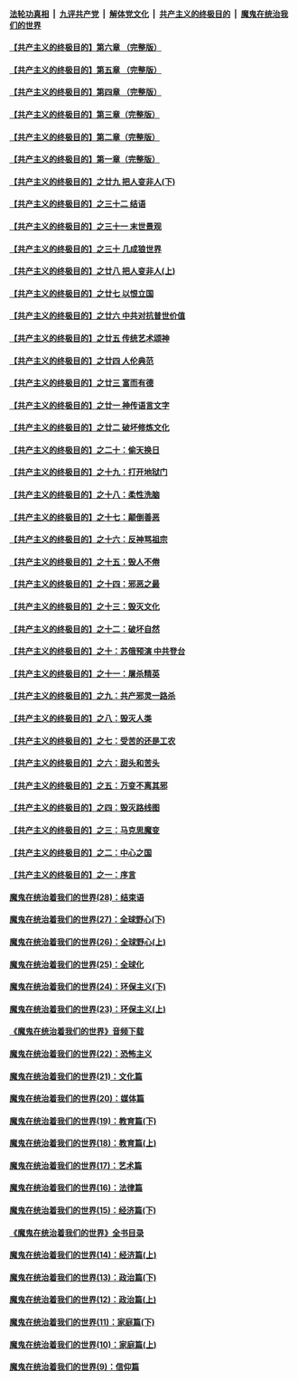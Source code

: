 ####  [法轮功真相](../../../../basic/blob/master/README.md?t=04060530) &nbsp;|&nbsp; [九评共产党](../../../../9ping.md/blob/master/README.md?t=04060530) &nbsp;|&nbsp; [解体党文化](../../../../jtdwh.md/blob/master/README.md?t=04060530)  &nbsp;|&nbsp; [共产主义的终极目的](../../../../gczydzjmd.md/blob/master/README.md?t=04060530) &nbsp;|&nbsp; [魔鬼在统治我们的世界](../../../../mgztzwmdsj.md/blob/master/README.md?t=04060530) 

#### [【共产主义的终极目的】第六章 （完整版）](../pages/nsc422/n11428913.md?t=04060530) 

#### [【共产主义的终极目的】第五章 （完整版）](../pages/nsc422/n11428912.md?t=04060530) 

#### [【共产主义的终极目的】第四章 （完整版）](../pages/nsc422/n11428907.md?t=04060530) 

#### [【共产主义的终极目的】第三章（完整版）](../pages/nsc422/n11428848.md?t=04060530) 

#### [【共产主义的终极目的】第二章（完整版）](../pages/nsc422/n11428831.md?t=04060530) 

#### [【共产主义的终极目的】第一章（完整版）](../pages/nsc422/n11417651.md?t=04060530) 

#### [【共产主义的终极目的】之廿九 把人变非人(下)](../pages/nsc422/n11344140.md?t=04060530) 

#### [【共产主义的终极目的】之三十二 结语](../pages/nsc422/n11360535.md?t=04060530) 

#### [【共产主义的终极目的】之三十一 末世景观](../pages/nsc422/n11351129.md?t=04060530) 

#### [【共产主义的终极目的】之三十 几成狼世界](../pages/nsc422/n11348280.md?t=04060530) 

#### [【共产主义的终极目的】之廿八 把人变非人(上)](../pages/nsc422/n11340492.md?t=04060530) 

#### [【共产主义的终极目的】之廿七 以恨立国](../pages/nsc422/n11336944.md?t=04060530) 

#### [【共产主义的终极目的】之廿六 中共对抗普世价值](../pages/nsc422/n11324785.md?t=04060530) 

#### [【共产主义的终极目的】之廿五 传统艺术颂神](../pages/nsc422/n11296396.md?t=04060530) 

#### [【共产主义的终极目的】之廿四 人伦典范](../pages/nsc422/n11296397.md?t=04060530) 

#### [【共产主义的终极目的】之廿三 富而有德](../pages/nsc422/n11283598.md?t=04060530) 

#### [【共产主义的终极目的】之廿一 神传语言文字](../pages/nsc422/n11263265.md?t=04060530) 

#### [【共产主义的终极目的】之廿二 破坏修炼文化](../pages/nsc422/n11245728.md?t=04060530) 

#### [【共产主义的终极目的】之二十：偷天换日](../pages/nsc422/n11238846.md?t=04060530) 

#### [【共产主义的终极目的】之十九：打开地狱门](../pages/nsc422/n11206376.md?t=04060530) 

#### [【共产主义的终极目的】之十八：柔性洗脑](../pages/nsc422/n11199994.md?t=04060530) 

#### [【共产主义的终极目的】之十七：颠倒善恶](../pages/nsc422/n11179782.md?t=04060530) 

#### [【共产主义的终极目的】之十六：反神骂祖宗](../pages/nsc422/n11166798.md?t=04060530) 

#### [【共产主义的终极目的】之十五：毁人不倦](../pages/nsc422/n11166792.md?t=04060530) 

#### [【共产主义的终极目的】之十四：邪恶之最](../pages/nsc422/n11150249.md?t=04060530) 

#### [【共产主义的终极目的】之十三：毁灭文化](../pages/nsc422/n11135227.md?t=04060530) 

#### [【共产主义的终极目的】之十二：破坏自然](../pages/nsc422/n11135214.md?t=04060530) 

#### [【共产主义的终极目的】之十：苏俄预演 中共登台](../pages/nsc422/n11118424.md?t=04060530) 

#### [【共产主义的终极目的】之十一：屠杀精英](../pages/nsc422/n11118442.md?t=04060530) 

#### [【共产主义的终极目的】之九：共产邪灵一路杀](../pages/nsc422/n11114139.md?t=04060530) 

#### [【共产主义的终极目的】之八：毁灭人类](../pages/nsc422/n11108503.md?t=04060530) 

#### [【共产主义的终极目的】之七：受苦的还是工农](../pages/nsc422/n11101809.md?t=04060530) 

#### [【共产主义的终极目的】之六：甜头和苦头](../pages/nsc422/n11096971.md?t=04060530) 

#### [【共产主义的终极目的】之五：万变不离其邪](../pages/nsc422/n11091285.md?t=04060530) 

#### [【共产主义的终极目的】之四：毁灭路线图](../pages/nsc422/n11086284.md?t=04060530) 

#### [【共产主义的终极目的】之三：马克思魔变](../pages/nsc422/n11061941.md?t=04060530) 

#### [【共产主义的终极目的】之二：中心之国](../pages/nsc422/n11047728.md?t=04060530) 

#### [【共产主义的终极目的】之一：序言](../pages/nsc422/n11086077.md?t=04060530) 

#### [魔鬼在统治着我们的世界(28)：结束语](../pages/nsc422/n10936246.md?t=04060530) 

#### [魔鬼在统治着我们的世界(27)：全球野心(下)](../pages/nsc422/n10928319.md?t=04060530) 

#### [魔鬼在统治着我们的世界(26)：全球野心(上)](../pages/nsc422/n10900318.md?t=04060530) 

#### [魔鬼在统治着我们的世界(25)：全球化](../pages/nsc422/n10788205.md?t=04060530) 

#### [魔鬼在统治着我们的世界(24)：环保主义(下)](../pages/nsc422/n10695307.md?t=04060530) 

#### [魔鬼在统治着我们的世界(23)：环保主义(上)](../pages/nsc422/n10688613.md?t=04060530) 

#### [《魔鬼在统治着我们的世界》音频下载](../pages/nsc422/n10635553.md?t=04060530) 

#### [魔鬼在统治着我们的世界(22)：恐怖主义](../pages/nsc422/n10614727.md?t=04060530) 

#### [魔鬼在统治着我们的世界(21)：文化篇](../pages/nsc422/n10597706.md?t=04060530) 

#### [魔鬼在统治着我们的世界(20)：媒体篇](../pages/nsc422/n10586579.md?t=04060530) 

#### [魔鬼在统治着我们的世界(19)：教育篇(下)](../pages/nsc422/n10564808.md?t=04060530) 

#### [魔鬼在统治着我们的世界(18)：教育篇(上)](../pages/nsc422/n10526970.md?t=04060530) 

#### [魔鬼在统治着我们的世界(17)：艺术篇](../pages/nsc422/n10499093.md?t=04060530) 

#### [魔鬼在统治着我们的世界(16)：法律篇](../pages/nsc422/n10485969.md?t=04060530) 

#### [魔鬼在统治着我们的世界(15)：经济篇(下)](../pages/nsc422/n10469975.md?t=04060530) 

#### [《魔鬼在统治着我们的世界》全书目录](../pages/nsc422/n10464261.md?t=04060530) 

#### [魔鬼在统治着我们的世界(14)：经济篇(上)](../pages/nsc422/n10457370.md?t=04060530) 

#### [魔鬼在统治着我们的世界(13)：政治篇(下)](../pages/nsc422/n10448270.md?t=04060530) 

#### [魔鬼在统治着我们的世界(12)：政治篇(上)](../pages/nsc422/n10444576.md?t=04060530) 

#### [魔鬼在统治着我们的世界(11)：家庭篇(下)](../pages/nsc422/n10440961.md?t=04060530) 

#### [魔鬼在统治着我们的世界(10)：家庭篇(上)](../pages/nsc422/n10435448.md?t=04060530) 

#### [魔鬼在统治着我们的世界(9)：信仰篇](../pages/nsc422/n10432159.md?t=04060530) 

